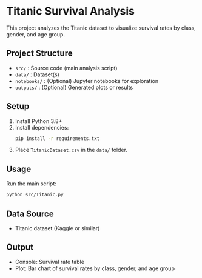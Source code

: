 # Titanic Survival Analysis

This project analyzes the Titanic dataset to visualize survival rates by class, gender, and age group.

## Project Structure
- `src/` : Source code (main analysis script)
- `data/` : Dataset(s)
- `notebooks/` : (Optional) Jupyter notebooks for exploration
- `outputs/` : (Optional) Generated plots or results

## Setup
1. Install Python 3.8+
2. Install dependencies:
   ```bash
   pip install -r requirements.txt
   ```
3. Place `TitanicDataset.csv` in the `data/` folder.

## Usage
Run the main script:
```bash
python src/Titanic.py
```

## Data Source
- Titanic dataset (Kaggle or similar)

## Output
- Console: Survival rate table
- Plot: Bar chart of survival rates by class, gender, and age group

